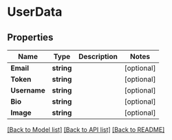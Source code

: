 # UserData

## Properties

Name | Type | Description | Notes
------------ | ------------- | ------------- | -------------
**Email** | **string** |  | [optional] 
**Token** | **string** |  | [optional] 
**Username** | **string** |  | [optional] 
**Bio** | **string** |  | [optional] 
**Image** | **string** |  | [optional] 

[[Back to Model list]](../README.md#documentation-for-models) [[Back to API list]](../README.md#documentation-for-api-endpoints) [[Back to README]](../README.md)


